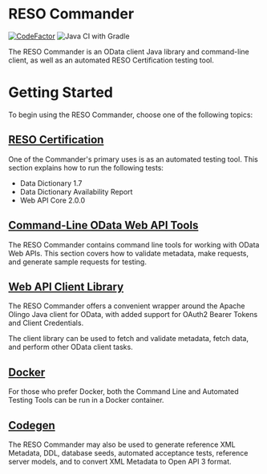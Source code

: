 
# RESO Commander

[![CodeFactor](https://www.codefactor.io/repository/github/resostandards/web-api-commander/badge)](https://www.codefactor.io/repository/github/resostandards/web-api-commander)  ![Java CI with Gradle](https://github.com/RESOStandards/web-api-commander/workflows/Java%20CI%20with%20Gradle/badge.svg?branch=main)

The RESO Commander is an OData client Java library and command-line client, 
as well as an automated RESO Certification testing tool.

# Getting Started
To begin using the RESO Commander, choose one of the following topics:

## [RESO Certification](/doc/Certification.md)
One of the Commander's primary uses is as an automated testing tool. This section
explains how to run the following tests:

* Data Dictionary 1.7
* Data Dictionary Availability Report
* Web API Core 2.0.0

## [Command-Line OData Web API Tools](/doc/CLI.md)
The RESO Commander contains command line tools for working with OData Web APIs. 
This section covers how to validate metadata, make requests, and generate sample requests for testing. 

## [Web API Client Library](/doc/ODataClient.md)
The RESO Commander offers a convenient wrapper around the Apache Olingo Java client for OData, 
with added support for OAuth2 Bearer Tokens and Client Credentials. 

The client library can be used to fetch and validate metadata, fetch data, and perform other 
OData client tasks. 

## [Docker](/doc/Docker.md)
For those who prefer Docker, both the Command Line and Automated Testing Tools can be 
run in a Docker container. 

## [Codegen](/doc/Codegen.md)
The RESO Commander may also be used to generate reference XML Metadata, DDL, database seeds,
automated acceptance tests, reference server models, and to convert XML Metadata to Open API 3 format.

